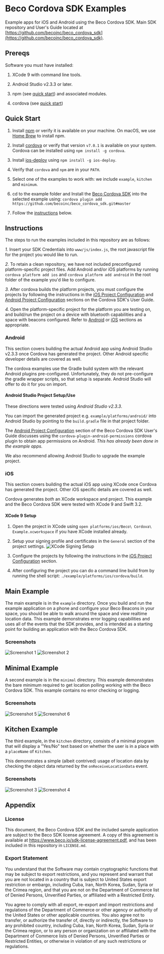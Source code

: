 # Beco Cordova SDK Examples
Example apps for iOS and Android using the Beco Cordova SDK. 
Main SDK repository and User's Guide located at [https://github.com/becoinc/beco_cordova_sdk](https://github.com/becoinc/beco_cordova_sdk).

## Prereqs ##

Software you must have installed:

1. XCode 9 with command line tools.

2. Android Studio v2.3.3 or later.

3. npm (see [quick start](#quickstart)) and associated modules.

4. cordova (see [quick start](#quickstart))

## <a name="#quickstart"></a> Quick Start ##

1. Install [npm](https://www.npmjs.com/get-npm) or verify it is available on your machine. On macOS, we use
[Home Brew](https://brew.sh/) to install npm. 

2. Install [cordova](http://cordova.apache.org/) or verify that version `v7.0.1` is available on your system.
Cordova can be installed using `npm install -g cordova`.

3. Install [ios-deploy](https://github.com/phonegap/ios-deploy) using `npm install -g ios-deploy`.

4. Verify that `cordova` and `npm` are in your `PATH`.

5. Select one of the examples to work with: we include `example`, `kitchen` and `minimum`.

6. cd to the example folder and 
Install the [Beco Cordova SDK](https://github.com/becoinc/beco_cordova_sdk) into the selected example using: 
`cordova plugin add https://github.com/becoinc/beco_cordova_sdk.git#master`

7. Follow the [instructions](#instructions) below.

## <a name="#instructions"></a> Instructions ##
The steps to run the examples included in this repository are as follows:

*1.* Insert your SDK Credentials into `www/js/index.js`, the root javascript file for the project you would like to run.

*2.* To retain a clean repository, we have not included preconfigured platform-specific project files. 
Add Android and/or iOS platforms by running `cordova platform add ios` and `cordova platform add android` 
in the root folder of the example you'd like to configure.

*3.* After cordova builds the platform projects, you must configure the projects by following the 
instructions in the [iOS Project Configuration](https://github.com/becoinc/beco_cordova_sdk#ios-project-configuration) 
and [Android Project Configuration](https://github.com/becoinc/beco_cordova_sdk#android-project-configuration) sections 
on the Cordova SDK's User Guide.

*4.* Open the platform-specific project for the platform you are testing on, and build/run the project on a device 
with bluetooth capabilities and a space with beacons configured. Refer to [Android](#android) or [iOS](#iOS)
sections as appropriate.

### <a name="#android"></a> Android ###
This section covers building the actual Android app using Android Studio v2.3.3 once Cordova has generated the project.
Other Android specific developer details are covered as well.

The cordova examples use the Gradle build system with the relevant Android plugins pre-configured. Unfortunately,
they do not pre-configure the gradle wrapper scripts, so that setup is separate. Android Studio will offer
to do it for you on import.

#### Android Studio Project Setup/Use ####

These directions were tested using *Android Studio v2.3.3*.

You can import the generated project e.g. `example/platforms/android/` into Android Studio by pointing 
to the `build.gradle` file in that project folder.

The [Android Project Configuration](https://github.com/becoinc/beco_cordova_sdk#android-project-configuration) section
of the Beco Cordova SDK User's Guide discusses using the `cordova-plugin-android-permissions` cordova plugin
to obtain app permissions on Android. *This has already been done in the example apps.*

We also recommend allowing Android Studio to upgrade the example project. 

### <a name="#iOS"></a> iOS ###

This section covers building the actual iOS app using XCode once Cordova has generated the project.
Other iOS specific details are covered as well.

Cordova generates _both_ an XCode workspace and project. This example and the Beco Cordova SDK were 
tested with XCode 9 and Swift 3.2.

#### XCode 9 Setup 

1. Open the project in XCode using `open platforms/ios/Beco\ Cordova\ Example.xcworkspace` if you have XCode
installed already.

2. Setup your signing profile and certificates in the `General` section of the project settings.
![XCode Signing Setup](./readme-images/screenshot-xcode-signing.png) 

3. Configure the projects by following the instructions in the 
[iOS Project Configuration](https://github.com/becoinc/beco_cordova_sdk#ios-project-configuration) section.

4. After configuring the project you can do a command line build from by 
running the shell script: `./example/platforms/ios/cordova/build`.



## Main Example ##
The main example is in the `example` directory.
Once you build and run the example application on a phone and configure your Beco Beacons in your space, 
you should be able to walk around the space and view realtime location data. This example demonstrates error 
logging capabilities and uses all of the events that the SDK provides, and is intended as a starting point for 
building an application with the Beco Cordova SDK.

### Screenshots
![Screenshot 1](https://raw.githubusercontent.com/becoinc/beco_cordova_examples/master/readme-images/screenshot-1.PNG) 
![Screenshot 2](https://raw.githubusercontent.com/becoinc/beco_cordova_examples/master/readme-images/screenshot-2.PNG)

## Minimal Example ##
A second example is in the `minimal` directory. This example demonstrates the bare minimum required to get location 
polling working with the Beco Cordova SDK. This example contains no error checking or logging.

### Screenshots
![Screenshot 5](https://raw.githubusercontent.com/becoinc/beco_cordova_examples/master/readme-images/screenshot-5.PNG)
 ![Screenshot 6](https://raw.githubusercontent.com/becoinc/beco_cordova_examples/master/readme-images/screenshot-6.PNG)

## Kitchen Example ##
The third example, in the `kitchen` directory, consists of a minimal program that will display a "Yes/No" text
based on whether the user is in a place with a `placeName` of `Kitchen`.

This demonstrates a simple (albeit contrived) usage of location data by checking the object data 
returned by the `onReceiveLocationData` event.

### Screenshots

![Screenshot 3](https://raw.githubusercontent.com/becoinc/beco_cordova_examples/master/readme-images/screenshot-3.PNG) 
![Screenshot 4](https://raw.githubusercontent.com/becoinc/beco_cordova_examples/master/readme-images/screenshot-4.PNG)

## Appendix ##
### License

This document, the Beco Cordova SDK and the included sample application are subject to the Beco SDK license agreement. 
A copy of this agreement is available at https://www.beco.io/sdk-license-agreement.pdf, and has been 
included in this repository in `LICENSE.md`.

### Export Statement
You understand that the Software may contain cryptographic functions that may be subject to export restrictions, 
and you represent and warrant that you are not located in a country that is subject to United States export
restriction or embargo, including Cuba, Iran, North Korea, Sudan, Syria or the Crimea region, and that you are 
not on the Department of Commerce list of Denied Persons, Unverified Parties, or affiliated with a Restricted Entity.

You agree to comply with all export, re-export and import restrictions and regulations of the Department of 
Commerce or other agency or authority of the United States or other applicable countries. You also agree not 
to transfer, or authorize the transfer of, directly or indirectly, the Software to any prohibited country, 
including Cuba, Iran, North Korea, Sudan, Syria or the Crimea region, or to any person or organization on or 
affiliated with the Department of
Commerce lists of Denied Persons, Unverified Parties or Restricted Entities, or otherwise in violation of 
any such restrictions or regulations.
